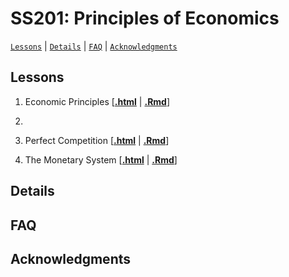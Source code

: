 # SS201: Principles of Economics

[`Lessons`](#lessons) | [`Details`](#details) |
[`FAQ`](#faq) | [`Acknowledgments`](#acknowledgements)

## Lessons

1. Economic Principles \[[**.html**](https://raw.githack.com/chomme3/SS201/main/lessons/ss201_ay231_l1.html) | [**.Rmd**](https://raw.githack.com/chomme3/SS201/main/lessons/ss201_ay231_l1.Rmd)\]
2.  


15. Perfect Competition \[[**.html**](https://raw.githack.com/chomme3/SS201/main/lessons/ss201_ay231_l15.html) | [**.Rmd**](https://raw.githack.com/chomme3/SS201/main/lessons/ss201_ay231_l15.Rmd)\]


25. The Monetary System \[[**.html**](https://raw.githack.com/chomme3/SS201/main/lessons/ss201_ay231_l25.html) | [**.Rmd**](https://raw.githack.com/chomme3/SS201/main/lessons/ss201_ay231_l25.Rmd)\]


## Details

## FAQ

## Acknowledgments

